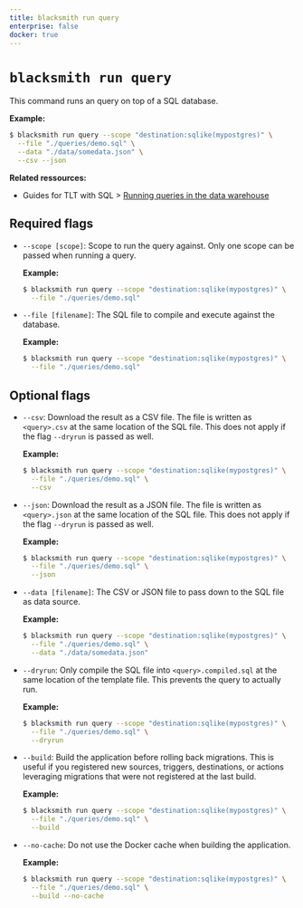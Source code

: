 ```yaml
---
title: blacksmith run query
enterprise: false
docker: true
---
```


# `blacksmith run query`

This command runs an query on top of a SQL database.

**Example:**
```bash
$ blacksmith run query --scope "destination:sqlike(mypostgres)" \
  --file "./queries/demo.sql" \
  --data "./data/somedata.json" \
  --csv --json

```

**Related ressources:**
- Guides for TLT with SQL >
  [Running queries in the data warehouse](/blacksmith/tlt/queries/warehouse)

## Required flags

- `--scope [scope]`: Scope to run the query against. Only one scope can be passed
  when running a query.

  **Example:**
  ```bash
  $ blacksmith run query --scope "destination:sqlike(mypostgres)" \
    --file "./queries/demo.sql"

  ```

- `--file [filename]`: The SQL file to compile and execute against the database.

  **Example:**
  ```bash
  $ blacksmith run query --scope "destination:sqlike(mypostgres)" \
    --file "./queries/demo.sql"

  ```

## Optional flags

- `--csv`: Download the result as a CSV file. The file is written as
  `<query>.csv` at the same location of the SQL file. This does not apply if
  the flag `--dryrun` is passed as well.

  **Example:**
  ```bash
  $ blacksmith run query --scope "destination:sqlike(mypostgres)" \
    --file "./queries/demo.sql" \
    --csv

  ```

- `--json`: Download the result as a JSON file. The file is written as
  `<query>.json` at the same location of the SQL file. This does not apply if
  the flag `--dryrun` is passed as well.

  **Example:**
  ```bash
  $ blacksmith run query --scope "destination:sqlike(mypostgres)" \
    --file "./queries/demo.sql" \
    --json

  ```

- `--data [filename]`: The CSV or JSON file to pass down to the SQL file as data
  source.

  **Example:**
  ```bash
  $ blacksmith run query --scope "destination:sqlike(mypostgres)" \
    --file "./queries/demo.sql" \
    --data "./data/somedata.json"

  ```

- `--dryrun`: Only compile the SQL file into `<query>.compiled.sql` at the same
  location of the template file. This prevents the query to actually run.

  **Example:**
  ```bash
  $ blacksmith run query --scope "destination:sqlike(mypostgres)" \
    --file "./queries/demo.sql" \
    --dryrun

  ```

- `--build`: Build the application before rolling back migrations. This is useful
  if you registered new sources, triggers, destinations, or actions leveraging
  migrations that were not registered at the last build.

  **Example:**
  ```bash
  $ blacksmith run query --scope "destination:sqlike(mypostgres)" \
    --file "./queries/demo.sql" \
    --build

  ```

- `--no-cache`: Do not use the Docker cache when building the application.

  **Example:**
  ```bash
  $ blacksmith run query --scope "destination:sqlike(mypostgres)" \
    --file "./queries/demo.sql" \
    --build --no-cache

  ```
